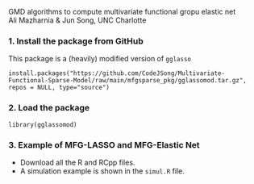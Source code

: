 GMD algorithms to compute multivariate functional gropu elastic net  
Ali Mazharnia & Jun Song, UNC Charlotte

### 1. Install the package from GitHub 
This package is a (heavily) modified version of ``gglasso``

```
install.packages("https://github.com/CodeJSong/Multivariate-Functional-Sparse-Model/raw/main/mfgsparse_pkg/gglassomod.tar.gz",  repos = NULL, type="source")
```

### 2. Load the package
```
library(gglassomod)
```


### 3. Example of MFG-LASSO and MFG-Elastic Net
- Download all the R and RCpp files.
- A simulation example is shown in the ``simul.R`` file.

